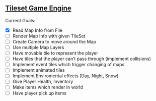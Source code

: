 [Tileset Game Engine](iainvm.github.io/projects/TilesetGameEngine)
----------------------------------------------
Current Goals:
- [X] Read Map Info from File 
- [ ] Render Map Info with given TileSet 
- [ ] Create Camera to move around the Map 
- [ ] Use multiple Map Layers 
- [ ] Have movable tile to represent the player 
- [ ] Have tiles that the player can’t pass through (implement collisions) 
- [ ] Implement event tiles which trigger changing of maps
- [ ] Implement animated tiles 
- [ ] Implement Enviromental effects (Day, Night, Snow) 
- [ ] Give Player Health, Inventory
- [ ] Make items which render in world
- [ ] Have player pick up items
